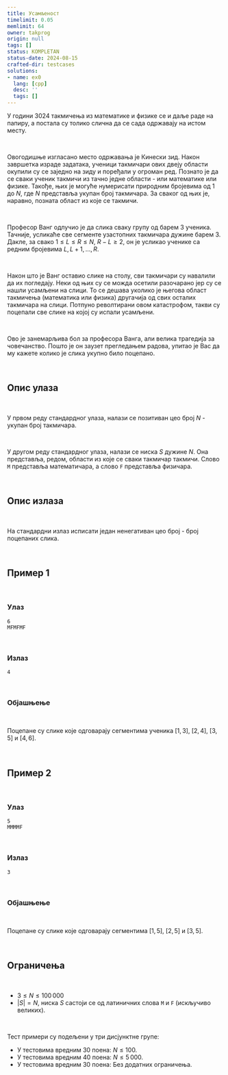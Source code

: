 ```yaml
---
title: Усамљеност
timelimit: 0.05
memlimit: 64
owner: takprog
origin: null
tags: []
status: KOMPLETAN
status-date: 2024-08-15
crafted-dir: testcases
solutions:
- name: ex0
  lang: [cpp]
  desc: ''
  tags: []
---
```


У години $3024$ такмичења из математике и физике се и даље раде на папиру, а постала су толико слична да се сада одржавају на истом месту.

<br>

Овогодишње изгласано место одржавања је Кинески зид. Након завршетка израде задатака, ученици такмичари ових двеју области окупили су се заједно на зиду и поређали у огроман ред. Познато је да се сваки ученик такмичи из тачно једне области - или математике или физике. Такође, њих је могуће нумерисати природним бројевима од $1$ до $N$, где $N$ представља укупан број такмичара. За сваког од њих је, наравно, позната област из које се такмичи.

<br>

Професор Ванг одлучио је да слика сваку групу од барем $3$ ученика. Тачније, усликаће све сегменте узастопних такмичара дужине барем $3$. Дакле, за свако $1 \leq L \leq R \leq N,\ R-L \geq 2$, он је усликао ученике са редним бројевима $L,L+1,\ldots, R$.

<br>

Након што је Ванг оставио слике на столу, сви такмичари су навалили да их погледају. Неки од њих су се можда осетили разочарано јер су се нашли усамљени на слици. То се дешава уколико је његова област такмичења (математика или физика) другачија од свих осталих такмичара на слици. Потпуно револтирани овом катастрофом, такви су поцепали све слике на којој су испали усамљени.

<br>

Ово је занемарљива бол за професора Ванга, али велика трагедија за човечанство. Пошто је он заузет прегледањем радова, упитао је Вас да му кажете колико је слика укупно било поцепано.

<br>

## Опис улаза

<br>

У првом реду стандардног улаза, налази се позитиван цео број $N$ - укупан број такмичара.

<br>

У другом реду стандардног улаза, налази се ниска $S$ дужине $N$. Она представља, редом, области из које се сваки такмичар такмичи. Слово `M` представља математичара, а слово `F` представља физичара.

<br>

## Опис излаза

<br>

На стандардни излаз исписати један ненегативан цео број - број поцепаних слика.

<br>


## Пример 1

<br>

### Улаз

```
6
MFMFMF
```

<br>

### Излаз

```
4
```

<br>

### Објашњење

<br>

Поцепане су слике које одговарају сегментима ученика $[1,3]$, $[2,4]$, $[3,5]$ и $[4,6]$.

<br>

## Пример 2

<br>

### Улаз

```
5
MMMMF
```

<br>

### Излаз

```
3
```

<br>

### Објашњење

<br>

Поцепане су слике које одговарају сегментима $[1,5]$, $[2,5]$ и $[3,5]$.

<br>

## Ограничења

<br>

* $3 \leq N \leq 100\,000$
* $|S| = N$, ниска $S$ састоји се од латиничних слова `M` и `F` (искључиво великих).

<br>

Тест примери су подељени у три дисјунктне групе:

* У тестовима вредним 30 поена: $N \leq 100$.
* У тестовима вредним 40 поена: $N \leq 5\,000$.
* У тестовима вредним 30 поена: Без додатних ограничења.

